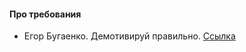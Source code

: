 #### Про требования 
- Егор Бугаенко. Демотивируй правильно. [Ссылка](https://www.youtube.com/watch?v=w3yJUtgr-yA&ab_channel=ManagementChannel)